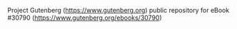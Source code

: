 Project Gutenberg (https://www.gutenberg.org) public repository for eBook #30790 (https://www.gutenberg.org/ebooks/30790)
